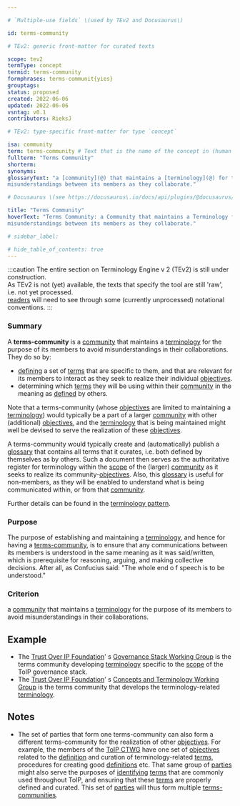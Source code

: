 ```yaml
---

# `Multiple-use fields` \(used by TEv2 and Docusaurus\)

id: terms-community

# TEv2: generic front-matter for curated texts

scope: tev2
termType: concept
termid: terms-community
formphrases: terms-communit{yies}
grouptags:
status: proposed
created: 2022-06-06
updated: 2022-06-06
vsntag: v0.1
contributors: RieksJ

# TEv2: type-specific front-matter for type `concept`

isa: community
term: terms-community # Text that is the name of the concept in (human readable) texts.
fullterm: "Terms Community"
shorterm:
synonyms:
glossaryText: "a [community](@) that maintains a [terminology](@) for the purpose of avoiding
misunderstandings between its members as they collaborate."

# Docusaurus \(see https://docusaurus\.io/docs/api/plugins/@docusaurus/plugin-content-docs#markdown-front-matter\):

title: "Terms Community"
hoverText: "Terms Community: a Community that maintains a Terminology for the purpose of avoiding
misunderstandings between its members as they collaborate."

# sidebar_label:

# hide_table_of_contents: true
---
```


:::caution
The entire section on Terminology Engine v 2 (TEv2) is still under construction.<br/>
As TEv2 is not (yet) available, the texts that specify the tool are still 'raw', i.e. not yet
processed.<br/>[readers](@) will need to see through some (currently unprocessed) notational
conventions.
:::

### Summary

A **terms-community** is a [community](@) that maintains a [terminology](@) for the purpose of its
members to avoid misunderstandings in their collaborations. They do so by:

- [defining](@) a set of [terms](@) that are specific to them, and that are relevant for its members
  to interact as they seek to realize their individual [objectives](@).
- determining which [terms](@) they will be using within their [community](@) in the meaning
  as [defined](@) by others.

Note that a terms-community (whose [objectives](@) are limited to maintaining a [terminology](@))
would typically be a part of a larger [community](@) with other (additional) [objectives](@), and
the [terminology](@) that is being maintained might well be devised to serve the realization of
these [objectives](@).

A terms-community would typically create and (automatically) publish a [glossary](@) that contains
all terms that it curates, i.e. both defined by themselves as by others. Such a document then serves
as the authoritative register for terminology within the [scope](@) of the (larger) [community](@)
as it seeks to realize its community-[objectives](@). Also, this [glossary](@) is useful for
non-members, as they will be enabled to understand what is being communicated within, or from
that [community](@).

Further details can be found in the [terminology pattern](pattern-terminology@).

### Purpose

The purpose of establishing and maintaining a [terminology](@), and hence for having
a [terms-community](@), is to ensure that any communications between its members is understood in
the same meaning as it was said/written, which is prerequisite for reasoning, arguing, and making
collective decisions. After all, as Confucius said: "The whole end o f speech is to be understood."

### Criterion

a [community](@) that maintains a [terminology](@) for the purpose of its members to avoid
misunderstandings in their collaborations.

## Example

* The [Trust Over IP Foundation](https://trustoverip.org)'
  s [Governance Stack Working Group](https://wiki.trustoverip.org/display/HOME/Governance+Stack+Working+Group)
  is the terms community developing [terminology](@) specific to the [scope](@) of the ToIP
  governance stack.
* The [Trust Over IP Foundation](https://trustoverip.org)'
  s [Concepts and Terminology Working Group](https://wiki.trustoverip.org/pages/viewpage.action?pageId=65700)
  is the terms community that develops the terminology-related [terminology](@).

## Notes

- The set of parties that form one terms-community can also form a different terms-community for the
  realization of other [objectives](@). For example, the members of
  the [ToIP CTWG](https://wiki.trustoverip.org/pages/viewpage.action?pageId=65700) have one set
  of [objectives](@) related to the [definition](@) and curation of terminology-related [terms](@),
  procedures for creating good [definitions](@) etc. That same group of [parties](@) might also
  serve the purposes of [identifying](@) [terms](@) that are commonly used throughout ToIP, and
  ensuring that these [terms](@) are properly defined and curated. This set of [parties](@) will
  thus form multiple [terms-communities](@).
